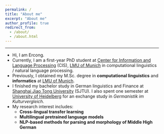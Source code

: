 ```yaml
---
permalink: /
title: "About me"
excerpt: "About me"
author_profile: true
redirect_from: 
  - /about/
  - /about.html
---
```


** **  

* Hi, I am Ercong.
* Currently, I am a first-year PhD student at [Center for Information and Language Processing](https://www.cis.lmu.de/) (CIS), 
[LMU of Munich](https://www.lmu.de/en/index.html) in computational linguistics / natural language processing.
* Previously, I obtained my M.Sc. degree in **computational linguistics** and **informatics** at 
[LMU of Munich](https://www.lmu.de/en/index.html).
* I finished my bachelor study in German linguistics and Finance at 
[Shanghai Jiao Tong University](https://schuetze.cis.lmu.de/) (SJTU). I also spent one semester at 
[University of Heidelberg](https://www.uni-heidelberg.de/en) for an exchange study in *Germanistik im Kulturvergleich*.
* My research interest includes: 
  * **Cross-lingual transfer learning**
  * **Multilingual pretrained language models**
  * **NLP-based methods for parsing and morphology of Middle High German**




